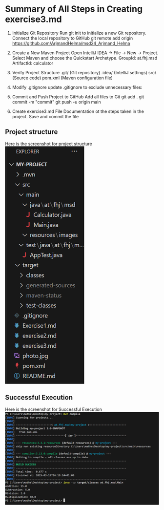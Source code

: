 # Summary of All Steps in Creating exercise3.md
1. Initialize Git Repository
Run git init to initialize a new Git repository.
Connect the local repository to GitHub 
git remote add origin https://github.com/ArjmandHelma/msd24_Arjmand_Helma

2. Create a New Maven Project
Open IntelliJ IDEA → File → New → Project.
Select Maven and choose the Quickstart Archetype.
GroupId: at.fhj.msd
ArtifactId: calculator

3. Verify Project Structure
.git/ (Git repository)
.idea/ (IntelliJ settings)
src/ (Source code)
pom.xml (Maven configuration file)

4. Modify .gitignore
update .gitignore to exclude unnecessary files:

5. Commit and Push Project to GitHub
Add all files to Git
git add .
git commit -m "commit"
git push -u origin main

6. Create exercise3.md File
Documentation ot the steps taken in the project.
Save and commit the file

## Project structure
Here is the screenshot for project structure 
![Projectstructure](resources/images/ex3_1.png)
## Successful Execution
Here is the screenshot for Successful Execution
![Successful Execution](resources/images/ex3_2.png)

